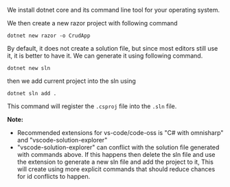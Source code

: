 We install dotnet core and its command line tool for your operating system.

We then create a new razor project with following command
```
dotnet new razor -o CrudApp
```

By default, it does not create a solution file, but since most editors still use it, it is better to have it. We can generate it using following command.

``` 
dotnet new sln
```

then we add current project into the sln using 

``` 
dotnet sln add .
```

This command will register the `.csproj` file into the `.sln` file. 



**Note:**
- Recommended extensions for vs-code/code-oss is "C# with omnisharp" and  "vscode-solution-explorer"
- "vscode-solution-explorer" can conflict with the solution file generated with commands above. If this happens then delete the sln file and use the extension to generate a new sln file and add the project to it, This will create using more explicit commands that should reduce chances for id conflicts to happen. 

